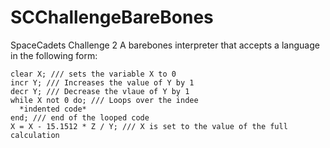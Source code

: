 # SCChallengeBareBones
SpaceCadets Challenge 2
A barebones interpreter that accepts a language in the following form:
```
clear X; /// sets the variable X to 0
incr Y; /// Increases the value of Y by 1
decr Y; /// Decrease the vlaue of Y by 1
while X not 0 do; /// Loops over the indee
  *indented code*
end; /// end of the looped code
X = X - 15.1512 * Z / Y; /// X is set to the value of the full calculation
```
